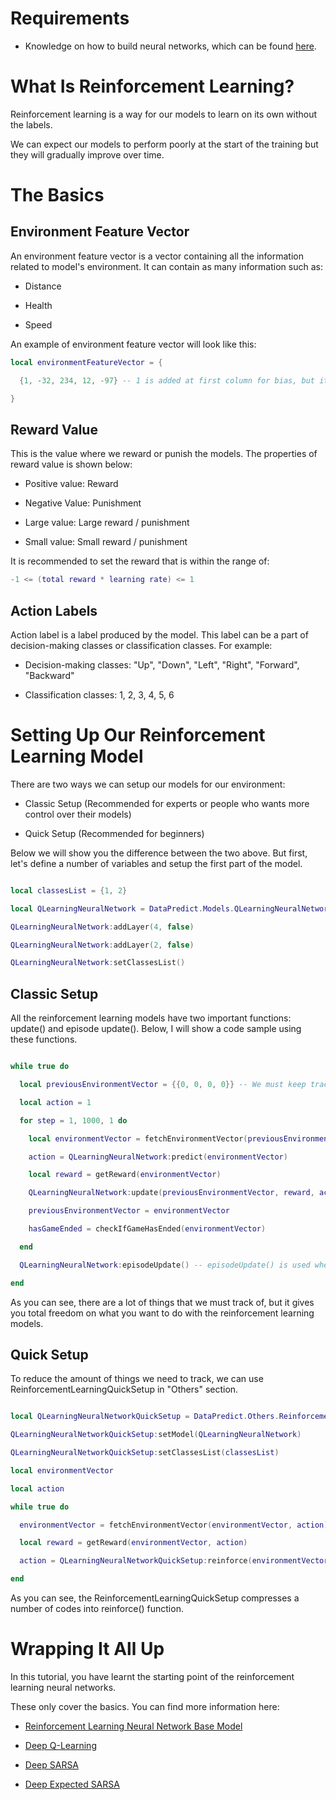 # Requirements

* Knowledge on how to build neural networks, which can be found [here](UsingNeuralNetworksPart1.md).

# What Is Reinforcement Learning?

Reinforcement learning is a way for our models to learn on its own without the labels.

We can expect our models to perform poorly at the start of the training but they will gradually improve over time.

# The Basics

## Environment Feature Vector

An environment feature vector is a vector containing all the information related to model's environment. It can contain as many information such as:

* Distance

* Health

* Speed

An example of environment feature vector will look like this:

```lua
local environmentFeatureVector = {

  {1, -32, 234, 12, -97} -- 1 is added at first column for bias, but it is optional.

}
```

## Reward Value

This is the value where we reward or punish the models. The properties of reward value is shown below:

* Positive value: Reward

* Negative Value: Punishment

* Large value: Large reward / punishment

* Small value: Small reward / punishment

It is recommended to set the reward that is within the range of:

```lua
-1 <= (total reward * learning rate) <= 1
```

## Action Labels

Action label is a label produced by the model. This label can be a part of decision-making classes or classification classes. For example:

* Decision-making classes: "Up", "Down", "Left", "Right", "Forward", "Backward"

* Classification classes: 1, 2, 3, 4, 5, 6

# Setting Up Our Reinforcement Learning Model

There are two ways we can setup our models for our environment:

* Classic Setup (Recommended for experts or people who wants more control over their models)

* Quick Setup (Recommended for beginners)

Below we will show you the difference between the two above. But first, let's define a number of variables and setup the first part of the model.

```lua

local classesList = {1, 2}

local QLearningNeuralNetwork = DataPredict.Models.QLearningNeuralNetwork.new()

QLearningNeuralNetwork:addLayer(4, false)

QLearningNeuralNetwork:addLayer(2, false)

QLearningNeuralNetwork:setClassesList()

```

## Classic Setup

All the reinforcement learning models have two important functions: update() and episode update(). Below, I will show a code sample using these functions.

```lua

while true do

  local previousEnvironmentVector = {{0, 0, 0, 0}} -- We must keep track our previous feature vector.

  local action = 1

  for step = 1, 1000, 1 do

    local environmentVector = fetchEnvironmentVector(previousEnvironmentVector, action)

    action = QLearningNeuralNetwork:predict(environmentVector)

    local reward = getReward(environmentVector)

    QLearningNeuralNetwork:update(previousEnvironmentVector, reward, action, environmentVector) -- update() is called whenever a step is made.

    previousEnvironmentVector = environmentVector

    hasGameEnded = checkIfGameHasEnded(environmentVector)

  end

  QLearningNeuralNetwork:episodeUpdate() -- episodeUpdate() is used whenever an episode ends. An episode is the total number of steps that determines when the model should stop training.

end

```

As you can see, there are a lot of things that we must track of, but it gives you total freedom on what you want to do with the reinforcement learning models.

## Quick Setup

To reduce the amount of things we need to track, we can use ReinforcementLearningQuickSetup in "Others" section.

```lua

local QLearningNeuralNetworkQuickSetup = DataPredict.Others.ReinforcementLearningQuickSetup.new()

QLearningNeuralNetworkQuickSetup:setModel(QLearningNeuralNetwork)

QLearningNeuralNetworkQuickSetup:setClassesList(classesList)

local environmentVector

local action

while true do

  environmentVector = fetchEnvironmentVector(environmentVector, action)

  local reward = getReward(environmentVector, action)

  action = QLearningNeuralNetworkQuickSetup:reinforce(environmentVector, reward)

end

```

As you can see, the ReinforcementLearningQuickSetup compresses a number of codes into reinforce() function.

# Wrapping It All Up

In this tutorial, you have learnt the starting point of the reinforcement learning neural networks. 

These only cover the basics. You can find more information here:

* [Reinforcement Learning Neural Network Base Model](../API/Models/ReinforcementLearningNeuralNetworkBaseModel.md)

* [Deep Q-Learning](../API/Models/QLearningNeuralNetwork.md)

* [Deep SARSA](../API/Models/StateActionRewardStateActionNeuralNetwork.md)

* [Deep Expected SARSA](../API/Models/ExpectedStateActionRewardStateActionNeuralNetwork.md) 
